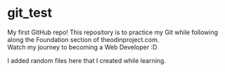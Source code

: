 # git_test
My first GitHub repo!
This repository is to practice my Git while following along the Foundation section of theodinproject.com.  
Watch my journey to becoming a Web Developer :D  
  
I added random files here that I created while learning.